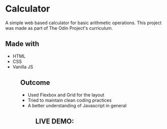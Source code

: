 <h1>Calculator</h1>
<p>A simple web based calculator for basic arithmetic operations. This project was made as part of The Odin Project's curriculum.</p>

<h2>Made with</h2>
<ul>
    <li>HTML</li>
    <li>CSS</li>
    <li>Vanilla JS</li>
<ul>
<h2>Outcome</h2>
<ul>
    <li>Used Flexbox and Grid for the layout</li>
    <li>Tried to maintain clean coding practices</li>
    <li>A better understanding of Javascript in general</li>
<ul>
<h2>LIVE DEMO: <a></a><h2>